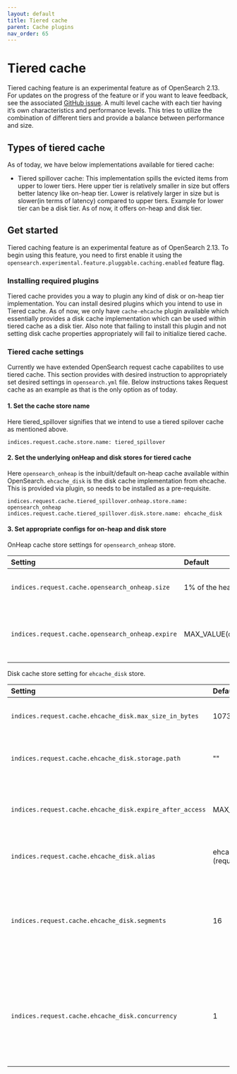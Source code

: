 ```yaml
---
layout: default
title: Tiered cache
parent: Cache plugins
nav_order: 65
---
```


# Tiered cache

Tiered caching feature is an experimental feature as of OpenSearch 2.13. For updates on the progress of the feature or if you want to leave feedback, see the associated [GitHub issue](https://github.com/opensearch-project/OpenSearch/issues/10024).
A multi level cache with each tier having it’s own characteristics and performance levels. This tries to utilize the combination of different tiers and provide a balance between performance and size.

## Types of tiered cache

As of today, we have below implementations available for tiered cache:
- Tiered spillover cache: This implementation spills the evicted items from upper to lower tiers. Here upper tier is relatively smaller in size but offers better latency like on-heap tier. Lower is relatively larger in size but is slower(in terms of latency) compared to upper tiers. Example for lower tier can be a disk tier. As of now, it offers on-heap and disk tier. 

## Get started

Tiered caching feature is an experimental feature as of OpenSearch 2.13. To begin using this feature, you need to first enable it using the `opensearch.experimental.feature.pluggable.caching.enabled` feature flag.

### Installing required plugins

Tiered cache provides you a way to plugin any kind of disk or on-heap tier implementation. You can install desired plugins which you intend to use in Tiered cache. As of now, we only have ```cache-ehcache``` plugin available which essentially provides a disk cache implementation which can be used within tiered cache as a disk tier. Also note that failing to install this plugin and not setting disk cache properties appropriately will fail to initialize tiered cache.


### Tiered cache settings

Currently we have extended OpenSearch request cache capabilites to use tiered cache. This section provides with desired instruction to appropriately set desired settings in ```opensearch.yml``` file.
Below instructions takes Request cache as an example as that is the only option as of today.

#### 1. Set the cache store name

Here tiered_spillover signifies that we intend to use a tiered spilover cache as mentioned above.

```indices.request.cache.store.name: tiered_spillover```

#### 2. Set the underlying onHeap and disk stores for tiered cache

Here ```opensearch_onheap``` is the inbuilt/default on-heap cache available within OpenSearch.
```ehcache_disk``` is the disk cache implementation from ehcache. This is provided via plugin, so needs to be installed as a pre-requisite.

```
indices.request.cache.tiered_spillover.onheap.store.name: opensearch_onheap
indices.request.cache.tiered_spillover.disk.store.name: ehcache_disk
```

#### 3. Set appropriate configs for on-heap and disk store


OnHeap cache store settings for ```opensearch_onheap``` store.

Setting | Default | Description
:--- | :--- | :---
`indices.request.cache.opensearch_onheap.size` | 1% of the heap | Size of on heap cache. Optional.
`indices.request.cache.opensearch_onheap.expire` | MAX_VALUE(disabled) | Specify a time-to-live(ttl) for the cached results. Optional.

Disk cache store setting for ```ehcache_disk``` store.

Setting | Default | Description
:--- | :--- | :---
`indices.request.cache.ehcache_disk.max_size_in_bytes` | 1073741824 (1gb)  | Defines size of the disk cache. Optional.
`indices.request.cache.ehcache_disk.storage.path` | "" | Defines storage path for disk cache. Required.
`indices.request.cache.ehcache_disk.expire_after_access` | MAX_VALUE(disabled) | Specify a time-to-live(ttl) for the cached results. Optional.
`indices.request.cache.ehcache_disk.alias` | ehcacheDiskCache#INDICES_REQUEST_CACHE (request cache as an example) | Specify an alias for disk cache. Optional.
`indices.request.cache.ehcache_disk.segments` | 16 | Defines how many segments the disk cache is separated into. Used for concurrency. Optional.
`indices.request.cache.ehcache_disk.concurrency` | 1 | Defines distinct write queues created for disk store where a group of segments share a write queue. Optional.

